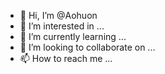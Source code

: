 - 👋 Hi, I’m @Aohuon
- 👀 I’m interested in ...
- 🌱 I’m currently learning ...
- 💞️ I’m looking to collaborate on ...
- 📫 How to reach me ...

<!---
Aohuon/Aohuon is a ✨ special ✨ repository because its `README.md` (this file) appears on your GitHub profile.
You can click the Preview link to take a look at your changes.
--->

